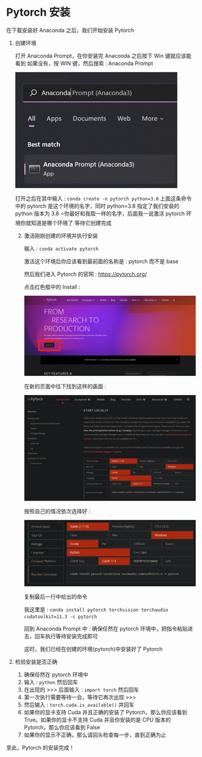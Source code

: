 # Pytorch 安装

在下载安装好 Anaconda 之后，我们开始安装 Pytorch

1. 创建环境
	
    打开 Anaconda Prompt，在你安装完 Anaconda 之后按下 Win 键就应该能看到
    如果没有，按 WIN 键，然后搜索 : Anaconda Prompt
	
    ![image-20220626165815333](https://raw.githubusercontent.com/Lucid1ty/images/main/picture/image-20220626165815333.png)
	
    打开之后在其中输入 : `conda create -n pytorch python=3.8`
    上面这条命令中的 pytorch 是这个环境的名字，同时 python=3.8 指定了我们安装的 python 版本为 3.8
    ⭐你最好和我取一样的名字，后面我一说激活 pytorch 环境你就知道是哪个环境了
    等待它创建完成
	
   2. 激活刚刚创建的环境并执行安装
    
       输入 : `conda activate pytorch`

       激活这个环境后你应该看到最前面的名称是 : pytorch 而不是 base

       然后我们进入 Pytorch 的官网 : https://pytorch.org/

       点击红色框中的 Install :
   
       ![image-20220626164616560](https://raw.githubusercontent.com/Lucid1ty/images/main/picture/image-20220626164616560.png)
       
       在新的页面中往下找到这样的画面 :
   
       ![image-20220626164757985](https://raw.githubusercontent.com/Lucid1ty/images/main/picture/image-20220626164757985.png)
       
       按照自己的情况依次选择好 :

       ![image-20220626164926081](https://raw.githubusercontent.com/Lucid1ty/images/main/picture/image-20220626164926081.png)
    
       复制最后一行中给出的命令
    
       我这里是 : `conda install pytorch torchvision torchaudio cudatoolkit=11.3 -c pytorch`

       回到 Anaconda Prompt 中 : 确保任然在 pytorch 环境中，把指令粘贴进去，回车执行等待安装完成即可

       这时，我们已经在创建的环境(pytorch)中安装好了 Pytorch

3. 检验安装是否正确
	1. 确保任然在 pytorch 环境中
	2. 输入 : `python` 然后回车
	3. 在出现的 >>> 后面输入 : `import torch` 然后回车
	4. 第一次执行需要等待一会，等待它再次出现 >>> 
	5. 然后输入 : `torch.cuda.is_available()` 并回车
	6. 如果你的显卡支持 Cuda 并且正确的安装了 Pytorch，那么你应该看到 True。如果你的显卡不支持 Cuda 并且你安装的是 CPU 版本的 Pytorch，那么你应该看到 False
	6. 如果你的显示不正确，那么请回头检查每一步，直到正确为止

至此，Pytorch 的安装完成！
